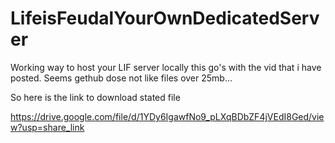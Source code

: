 # LifeisFeudalYourOwnDedicatedServer
Working way to host your LIF server locally this go's with the vid that i have posted.
Seems gethub dose not like files over 25mb... 

So here is the link to download stated file


https://drive.google.com/file/d/1YDy6IgawfNo9_pLXqBDbZF4jVEdI8Ged/view?usp=share_link
